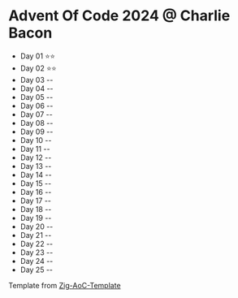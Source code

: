 # Advent Of Code 2024 @ Charlie Bacon

- Day 01 ⭐️⭐️
- Day 02 ⭐️⭐️
- Day 03 --
- Day 04 --
- Day 05 --
- Day 06 --
- Day 07 --
- Day 08 --
- Day 09 --
- Day 10 --
- Day 11 --
- Day 12 --
- Day 13 --
- Day 14 --
- Day 15 --
- Day 16 --
- Day 17 --
- Day 18 --
- Day 19 --
- Day 20 --
- Day 21 --
- Day 22 --
- Day 23 --
- Day 24 --
- Day 25 --

Template from [Zig-AoC-Template](https://github.com/SpexGuy/Zig-AoC-Template)
